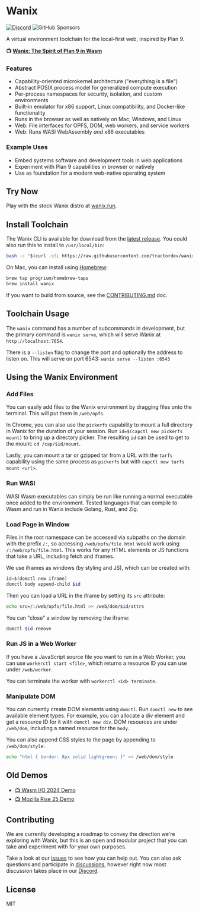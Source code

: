 # Wanix
[![Discord](https://img.shields.io/discord/415940907729420288?label=Discord)](https://discord.gg/nQbgRjEBU4) ![GitHub Sponsors](https://img.shields.io/github/sponsors/progrium?label=Sponsors)

A virtual environment toolchain for the local-first web, inspired by Plan 9.

**📺 [Wanix: The Spirit of Plan 9 in Wasm](https://www.youtube.com/watch?v=kGBeT8lwbo0)**

### Features

* Capability-oriented microkernel architecture ("everything is a file")
* Abstract POSIX process model for generalized compute execution
* Per-process namespaces for security, isolation, and custom environments
* Built-in emulator for x86 support, Linux compatibility, and Docker-like functionality
* Runs in the browser as well as natively on Mac, Windows, and Linux
* Web: File interfaces for OPFS, DOM, web workers, and service workers
* Web: Runs WASI WebAssembly *and* x86 executables

### Example Uses

* Embed systems software and development tools in web applications
* Experiment with Plan 9 capabilities in browser or natively
* Use as foundation for a modern web-native operating system


## Try Now

Play with the stock Wanix distro at [wanix.run](https://wanix.run).


## Install Toolchain

The Wanix CLI is available for download from the [latest release](https://github.com/tractordev/wanix/releases/latest). You could also run this to install to `/usr/local/bin`:

```sh
bash -c "$(curl -sSL https://raw.githubusercontent.com/tractordev/wanix/main/install.sh)"
```

On Mac, you can install using [Homebrew](https://brew.sh/):

```sh
brew tap progrium/homebrew-taps
brew install wanix
```

If you want to build from source, see the [CONTRIBUTING.md](CONTRIBUTING.md) doc.


## Toolchain Usage

The `wanix` command has a number of subcommands in development, but the primary
command is `wanix serve`, which will serve Wanix at `http://localhost:7654`.

There is a `--listen` flag to change the port and optionally the address to listen
on. This will serve on port 6543: `wanix serve --listen :6543`


## Using the Wanix Environment

### Add Files

You can easily add files to the Wanix environment by dragging files onto the
terminal. This will put them in `/web/opfs`.

In Chrome, you can also use the `pickerfs` capability to mount a full directory
in Wanix for the duration of your session. Run `id=$(capctl new pickerfs mount)`
to bring up a directory picker. The resulting `id` can be used to get to the
mount: `cd /cap/$id/mount`.

Lastly, you can mount a tar or gzipped tar from a URL with the `tarfs` 
capability using the same process as `pickerfs` but with 
`capctl new tarfs mount <url>`.

### Run WASI

WASI Wasm executables can simply be run like running a normal executable once
added to the environment. Tested languages that can compile to Wasm
and run in Wanix include Golang, Rust, and Zig.

### Load Page in Window

Files in the root namespace can be accessed via subpaths on the domain with the
prefix `/:`, so accessing `/web/opfs/file.html` would work using 
`/:/web/opfs/file.html`. This works for any HTML elements or JS functions that
take a URL, including fetch and iframes. 

We use iframes as windows (by styling and JS), which can be created with:
```sh
id=$(domctl new iframe)
domctl body append-child $id
```
Then you can load a URL in the iframe by setting its `src` attribute:
```sh
echo src=/:/web/opfs/file.html >> /web/dom/$id/attrs
```
You can "close" a window by removing the iframe:
```sh
domctl $id remove
```

### Run JS in a Web Worker

If you have a JavaScript source file you want to run in a Web Worker, you can 
use `workerctl start <file>`, which returns a resource ID you can use under 
`/web/worker`.

You can terminate the worker with `workerctl <id> terminate`. 

### Manipulate DOM

You can currently create DOM elements using `domctl`. Run `domctl new` to see
available element types. For example, you can allocate a div element and get a
resource ID for it with `domctl new div`. DOM resources are under `/web/dom`,
including a named resource for the `body`. 

You can also append CSS styles to the page by appending to `/web/dom/style`:
```sh
echo "html { border: 8px solid lightgreen; }" >> /web/dom/style
```


## Old Demos

* [📺 Wasm I/O 2024 Demo](https://www.youtube.com/watch?v=cj8FvNM14T4)
* [📺 Mozilla Rise 25 Demo](https://www.youtube.com/watch?v=KJcd9IckJj8)

## Contributing

We are currently developing a roadmap to convey the direction we're exploring with Wanix, but this is an open and modular project that you can take and experiment with for your own purposes.

Take a look at our [issues](https://github.com/tractordev/wanix/issues) to see how you can help out. You can also ask questions and participate in [discussions](https://github.com/tractordev/wanix/discussions), however right now most discussion takes place in our [Discord](https://discord.gg/nbrwNXVvVa).

## License

MIT
